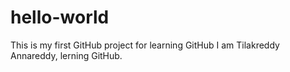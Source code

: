 # hello-world
This is my first GitHub project for learning GitHub
I am Tilakreddy Annareddy, lerning GitHub.
